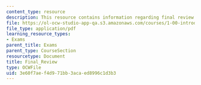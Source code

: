 ```yaml
---
content_type: resource
description: This resource contains information regarding final review.
file: https://ol-ocw-studio-app-qa.s3.amazonaws.com/courses/1-00-introduction-to-computers-and-engineering-problem-solving-spring-2012/3e60f7aef4d971bb3acaed8996c1d3b3_MIT1_00S12_Final_Review.pdf
file_type: application/pdf
learning_resource_types:
- Exams
parent_title: Exams
parent_type: CourseSection
resourcetype: Document
title: Final_Review
type: OCWFile
uid: 3e60f7ae-f4d9-71bb-3aca-ed8996c1d3b3
---
```

